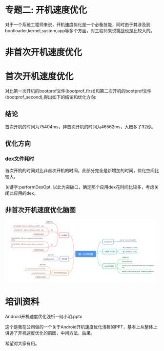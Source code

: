 # 专题二: 开机速度优化
对于一个系统工程师来说，开机速度优化是一个必备技能，同时由于其涉及到bootloader,kernel,system,app等多个方面，对工程师来说挑战也是比较大的。


# 非首次开机速度优化









# 首次开机速度优化
对比第一次开机的bootprof文件(bootprof_first)和第二次开机的bootprof文件(bootprof_second),得出如下的结论和优化方向:

## 结论
首次开机的时间为75404ms，非首次开机的时间为46562ms，大概多了32秒。

## 优化方向

### dex文件耗时
首次开机的时间对比非首次开机的时间，此部分完全是新增加的时间，优化空间比较大。

关键字:performDexOpt, 以此为突破口，确定那个应用dex花时间比较多，考虑关闭此应用的dex。




## 非首次开机速度优化脑图

<img src=".\Image\非首次开机速度优化脑图.png">








# 培训资料
Android开机速度优化浅析--何小明.pptx

这个是我在公司做的一个关于Android开机速度优化浅析的PPT，基本上从整体上讲透了开机速度优化的前因，中间方法，后果。

希望对大家有用。



